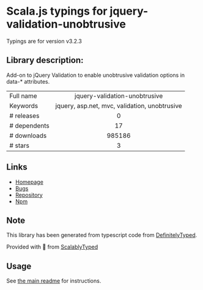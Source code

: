 
# Scala.js typings for jquery-validation-unobtrusive

Typings are for version v3.2.3

## Library description:
Add-on to jQuery Validation to enable unobtrusive validation options in data-* attributes.

|                    |                 |
| ------------------ | :-------------: |
| Full name          | jquery-validation-unobtrusive |
| Keywords           | jquery, asp.net, mvc, validation, unobtrusive |
| # releases         | 0 |
| # dependents       | 17 |
| # downloads        | 985186 |
| # stars            | 3 |

## Links
- [Homepage](https://github.com/aspnet/jquery-validation-unobtrusive)
- [Bugs](https://github.com/aspnet/jquery-validation-unobtrusive/issues)
- [Repository](https://github.com/aspnet/jquery-validation-unobtrusive)
- [Npm](https://www.npmjs.com/package/jquery-validation-unobtrusive)
    


## Note
This library has been generated from typescript code from [DefinitelyTyped](https://definitelytyped.org).

Provided with :purple_heart: from [ScalablyTyped](https://github.com/oyvindberg/ScalablyTyped)

## Usage
See [the main readme](../../readme.md) for instructions.



